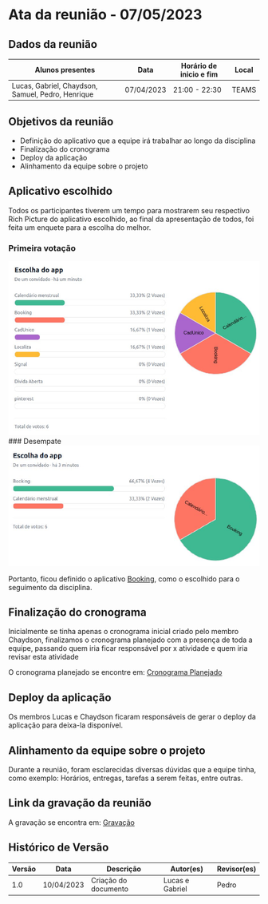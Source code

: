 # Ata da reunião - 07/05/2023

## Dados da reunião

| Alunos presentes                                  | Data       | Horário de inicio e fim | Local |
| ------------------------------------------------- | ---------- | ------------------------ | ----- |
| Lucas, Gabriel, Chaydson, Samuel, Pedro, Henrique | 07/04/2023 | 21:00 - 22:30            | TEAMS |

## Objetivos da reunião

- Definição do aplicativo que a equipe irá trabalhar ao longo da disciplina
- Finalização do cronograma
- Deploy da aplicação
- Alinhamento da equipe sobre o projeto

## Aplicativo escolhido

Todos os participantes tiverem um tempo para mostrarem seu respectivo Rich Picture do aplicativo escolhido, ao final da apresentação de todos, foi feita um enquete para a escolha do melhor.

### Primeira votação

<img src="../../assets/votacaoReuniao1/primeiroTurno.png">
### Desempate
<img src="../../assets/votacaoReuniao1/segundoTurno.png">

Portanto, ficou definido o aplicativo [Booking](https://play.google.com/store/apps/details?id=com.booking&hl=pt_BR&gl=US), como o escolhido para o seguimento da disciplina.

## Finalização do cronograma

Inicialmente se tinha apenas o cronograma inicial criado pelo membro Chaydson, finalizamos o cronograma planejado com a presença de toda a equipe, passando quem iria ficar responsável por x atividade e quem iria revisar esta atividade

O cronograma planejado se encontre em: [Cronograma Planejado](../planejamento/cronograma.md)

## Deploy da aplicação

Os membros Lucas e Chaydson ficaram responsáveis de gerar o deploy da aplicação para deixa-la disponível.

## Alinhamento da equipe sobre o projeto

Durante a reunião, foram esclarecidas diversas dúvidas que a equipe tinha, como exemplo: Horários, entregas, tarefas a serem feitas, entre outras.

## Link da gravação da reunião

A gravação se encontra em: [Gravação](https://unbbr.sharepoint.com/sites/Grupo02IHCRS/Documentos%20Compartilhados/RS/Recordings/Reuni%C3%A3o%20em%20_RS_-20230407_211717-Grava%C3%A7%C3%A3o%20de%20Reuni%C3%A3o.mp4?web=1)

## Histórico de Versão

| Versão | Data       | Descrição            | Autor(es)       | Revisor(es) |
| ------- | ---------- | ---------------------- | --------------- | ----------- |
| 1.0     | 10/04/2023 | Criação do documento | Lucas e Gabriel | Pedro       |
